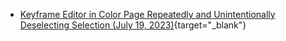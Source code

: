- [Keyframe Editor in Color Page Repeatedly and Unintentionally Deselecting Selection (July 19, 2023)](https://github.com/CommandPost/ResolveCafe/issues/4){target="_blank"}
